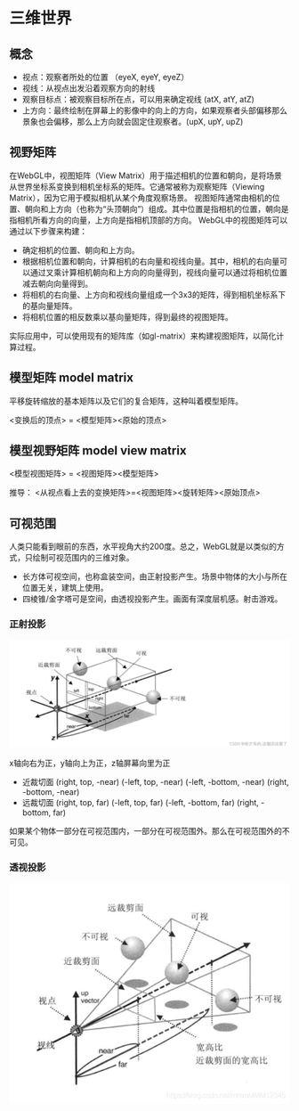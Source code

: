 # 三维世界

## 概念

- 视点：观察者所处的位置 （eyeX, eyeY, eyeZ）
- 视线：从视点出发沿着观察方向的射线
- 观察目标点：被观察目标所在点，可以用来确定视线 (atX, atY, atZ)
- 上方向：最终绘制在屏幕上的影像中的向上的方向，如果观察者头部偏移那么景象也会偏移，那么上方向就会固定住观察者。(upX, upY, upZ)

## 视野矩阵

在WebGL中，视图矩阵（View Matrix）用于描述相机的位置和朝向，是将场景从世界坐标系变换到相机坐标系的矩阵。它通常被称为观察矩阵（Viewing Matrix），因为它用于模拟相机从某个角度观察场景。
视图矩阵通常由相机的位置、朝向和上方向（也称为“头顶朝向”）组成。其中位置是指相机的位置，朝向是指相机所看方向的向量，上方向是指相机顶部的方向。
WebGL中的视图矩阵可以通过以下步骤来构建：
- 确定相机的位置、朝向和上方向。
- 根据相机位置和朝向，计算相机的右向量和视线向量。其中，相机的右向量可以通过叉乘计算相机朝向和上方向的向量得到，视线向量可以通过将相机位置减去朝向向量得到。
- 将相机的右向量、上方向和视线向量组成一个3x3的矩阵，得到相机坐标系下的基向量矩阵。
- 将相机位置的相反数乘以基向量矩阵，得到最终的视图矩阵。

实际应用中，可以使用现有的矩阵库（如gl-matrix）来构建视图矩阵，以简化计算过程。



## 模型矩阵 model matrix 
平移旋转缩放的基本矩阵以及它们的复合矩阵，这种叫着模型矩阵。

<变换后的顶点> = <模型矩阵><原始的顶点>

## 模型视野矩阵 model view matrix

<模型视图矩阵> = <视图矩阵><模型矩阵>

推导：
<从视点看上去的变换矩阵>=<视图矩阵><旋转矩阵><原始顶点>

## 可视范围

人类只能看到眼前的东西，水平视角大约200度。总之，WebGL就是以类似的方式，只绘制可视范围内的三维对象。
- 长方体可视空间，也称盒装空间，由正射投影产生。场景中物体的大小与所在位置无关，建筑上使用。
- 四棱锥/金字塔可是空间，由透视投影产生。画面有深度层机感。射击游戏。

### 正射投影

![正射投影](./imgs/%E6%AD%A3%E5%B0%84%E6%8A%95%E5%BD%B1.png)

x轴向右为正，y轴向上为正，z轴屏幕向里为正

- 近裁切面 (right, top, -near) (-left, top, -near) (-left, -bottom, -near) (right, -bottom, -near)
- 远裁切面 (right, top, far) (-left, top, far) (-left, -bottom, far) (right, -bottom, far)

如果某个物体一部分在可视范围内，一部分在可视范围外。那么在可视范围外的不可见。

### 透视投影

![透视投影](./imgs/%E9%80%8F%E8%A7%86%E6%8A%95%E5%BD%B1.png)


